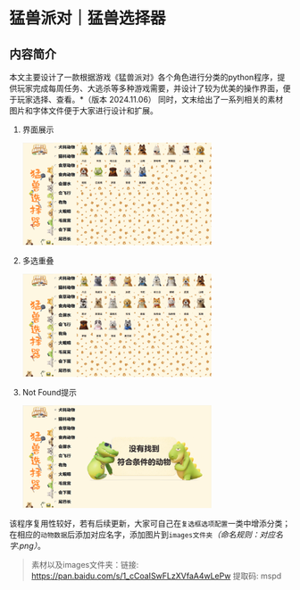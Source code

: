 # 猛兽派对｜猛兽选择器

## 内容简介

​	本文主要设计了一款根据游戏《猛兽派对》各个角色进行分类的python程序，提供玩家完成每周任务、大逃杀等多种游戏需要，并设计了较为优美的操作界面，便于玩家选择、查看。*（版本 2024.11.06）
​	同时，文末给出了一系列相关的素材图片和字体文件便于大家进行设计和扩展。


1. 界面展示

   <img src="\Markdown\1.png" alt="PixPin_2025-02-03_11-22-53" style="zoom: 33%;" />

2. 多选重叠

   <img src="\Markdown\2.png" alt="image-20250203112707887" style="zoom:33%;" />

3. Not Found提示

   <img src="\Markdown\3.png" alt="PixPin_2025-02-03_11-32-51" style="zoom: 33%;" />

​	该程序复用性较好，若有后续更新，大家可自己在`复选框选项配置`一类中增添分类；在相应的`动物数据`后添加对应名字，添加图片到`images文件夹`*（命名规则：对应名字.png）*。

> 素材以及images文件夹：链接: https://pan.baidu.com/s/1_cCoaISwFLzXVfaA4wLePw        提取码: mspd 
